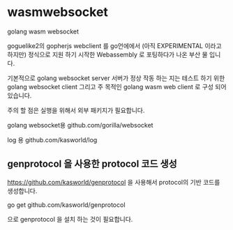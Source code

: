 # wasmwebsocket
golang wasm websocket 

goguelike2의 gopherjs webclient 를 go언에에서 (아직  EXPERIMENTAL 이라고 하지만) 정식으로 지원 하기 시작한 Webassembly 로 포팅하다가 나온 부산 물 입니다.

기본적으로
golang websocket server
서버가 정상 작동 하는 지는 테스트 하기 위한 golang websocket client
그리고 주 목적인 golang wasm web client
로 구성 되어 있습니다.

주의 할 점은 실행을 위해서 외부 패키지가 필요합니다.

golang websocket용 
github.com/gorilla/websocket

log 용
github.com/kasworld/log 

## genprotocol 을 사용한 protocol 코드 생성 
https://github.com/kasworld/genprotocol
을 사용해서 protocol의 기반 코드를 생성합니다. 

go get github.com/kasworld/genprotocol

으로 genprotocol 을 설치 하는 것이 필요합니다.  
